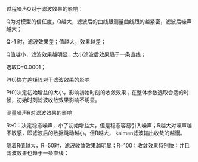 过程噪声Q对于滤波效果的影响：

Q为对模型的信任度，Q越大，滤波后的曲线跟测量曲线跟的越紧密，滤波后噪声越大；

Q>1 时，滤波效果差；值越大，效果越差；

Q值越小，滤波效果越明显，太小滤波后效果趋于一条直线；

选取Q=0.0001；



P(0)协方差矩阵对于滤波效果的影响

 P(0)决定初始增益的大小，影响初始时刻的收敛效果；在整体参数选取合适的时候，初始时刻滤波收敛效果影响不明显。



测量噪声R对滤波效果的影响

R>0：决定稳态噪声，小了初始增益大，但是稳态容易引入噪声；R越大对噪声越不敏感，即滤波后的数据跳动越小，但R越大， kalman滤波输出收敛的越慢。

随着R值越大，R=50时，滤波收敛效果越明显；R=100；收敛效果特别快；并且滤波效果也趋于一条直线；